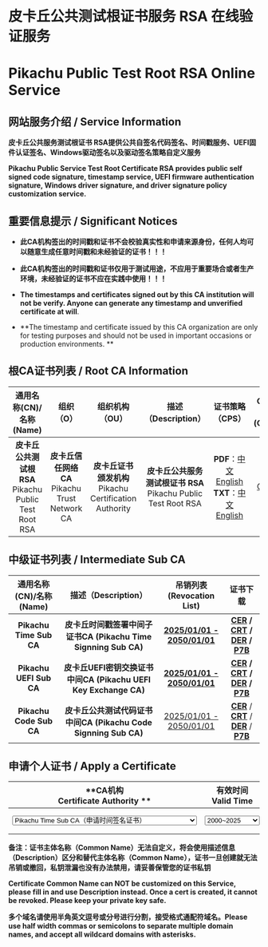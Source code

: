 # 皮卡丘公共测试根证书服务 RSA 在线验证服务

# Pikachu Public Test Root RSA Online Service



## 网站服务介绍 / Service Information

**皮卡丘公共服务测试根证书 RSA提供公共自签名代码签名、时间戳服务、UEFI固件认证签名、Windows驱动签名以及驱动签名策略自定义服务**

**Pikachu Public Service Test Root Certificate RSA provides public self signed code signature, timestamp service, UEFI firmware authentication signature, Windows driver signature, and driver signature policy customization service.**

## 重要信息提示 / Significant Notices

- **此CA机构签出的时间戳和证书不会校验真实性和申请来源身份，任何人均可以随意生成任意时间戳和未经验证的证书！！！**

- **此CA机构签出的时间戳和证书仅用于测试用途，不应用于重要场合或者生产环境，未经验证的证书不应在实践中使用！！！**

- **The timestamps and certificates signed out by this CA institution will not be verify. Anyone can generate any timestamp and unverified certificate at will**.
- **The timestamp and certificate issued by this CA organization are only for testing purposes and should not be used in important occasions or production environments. **

## 根CA证书列表 / Root CA Information

|                 通用名称(CN)/名称(Name)                  |                     组织（O）                     |                       组织机构（OU）                       |                     描述（Description）                      |                       证书策略（CPS）                        |       OCSP服务<br/>(OCSP)        |       吊销列表<br/>(CRL List)        |                   下载证书<br/>(Download)                    | 导入证书<br/>Setup CA  |
| :------------------------------------------------------: | :-----------------------------------------------: | :--------------------------------------------------------: | :----------------------------------------------------------: | :----------------------------------------------------------: | :------------------------------: | :----------------------------------: | :----------------------------------------------------------: | ---------------------- |
| **皮卡丘公共测试根RSA**<br/>Pikachu Public Test Root RSA | **皮卡丘信任网络CA**<br/>Pikachu Trust Network CA | **皮卡丘证书颁发机构**<br/>Pikachu Certification Authority | **皮卡丘公共服务测试根证书 RSA**<br/>Pikachu Public Test Root RSA | **PDF**：[中文](CPS-CN.pdf)  [English](CPS-EN.pdf)<br/>**TXT**：[中文](CPS-CN.html)  [English](CPS-EN.html) | [OCSP](https://test.ocsps.us.kg) | [2025-2050](certs/rootca/rootca.crl) | **[CER](certs/rootca/rootca.cer)** **[CRT](certs/rootca/rootca.crt)** **[DER](certs/rootca/rootca.der)** **[P7B](certs/rootca/rootca.p7b)** | [Windows](Setupca.zip) |

## 中级证书列表 / Intermediate Sub CA

| **通用名称(CN)/名称(Name)** |                   **描述（Description）**                    |           **吊销列表<br/>(Revocation List)**           |                         **证书下载**                         |
| :-------------------------: | :----------------------------------------------------------: | :----------------------------------------------------: | :----------------------------------------------------------: |
|   **Pikachu Time Sub CA**   | **皮卡丘时间戳签署中间子证书CA (Pikachu Time Signning Sub CA)** | **[2025/01/01 - 2050/01/01](certs/timeca/timeca.crl)** | **[CER](certs/timeca/timeca.cer)  / [CRT](certs/timeca/timeca.crt)  / [DER](certs/timeca/timeca.der) / [P7B](certs/timeca/timeca.p7b)** |
|   **Pikachu UEFI Sub CA**   | **皮卡丘UEFI密钥交换证书中间CA (Pikachu UEFI Key Exchange CA)** | **[2025/01/01 - 2050/01/01](certs/uefica/uefica.crl)** | **[CER](certs/uefica/uefica.cer)  / [CRT](certs/uefica/uefica.crt)  / [DER](certs/uefica/uefica.der) / [P7B](certs/uefica/uefica.p7b)** |
|   **Pikachu Code Sub CA**   | **皮卡丘公共测试代码证书中间CA (Pikachu Code Signning Sub CA)** |   [2025/01/01 - 2050/01/01](certs/codeca/codeca.crl)   | **[CER](certs/codeca/codeca.cer)**  / **[CRT](certs/codeca/codeca.crt)**  / **[DER](certs/codeca/codeca.der)** / **[P7B](certs/codeca/codeca.p7b)** |

## 申请个人证书 / Apply a Certificate

|            **CA机构<br/>Certificate Authority **             |                 **有效时间 <br/>Valid Time**                 | **邮件地址<br/>Email **                                      | **国家<br/>Country**                                         | **省份<br/>State**                                           | **城市<br/>Location**                                        | **组织<br/>Organization**                                    | **组织单元<br/>Org Unit**                                    |               **可选描述信息<br/>Description**               | **可选域名列表<br/>Domains List**                            |                   **提交申请<br/>Submit**                    |
| :----------------------------------------------------------: | :----------------------------------------------------------: | ------------------------------------------------------------ | ------------------------------------------------------------ | ------------------------------------------------------------ | ------------------------------------------------------------ | ------------------------------------------------------------ | ------------------------------------------------------------ | :----------------------------------------------------------: | ------------------------------------------------------------ | :----------------------------------------------------------: |
| <select id="ca_name" name="ca_name" style="width: 370px" data-placeholder="选择项目" required><option value="time">**Pikachu Time Sub CA**（申请时间签名证书）</option> <option value="uefi">**Pikachu UEFI Sub CA**（申请UEFI签名证书）</option><option value="code">**Pikachu Code Sub CA**（申请时间代码证书）</option><option value="auth">**Pikachu Auth Sub CA**（申请身份认证证书）</option><option value="file">**Pikachu File Sub CA**（申请文件加密证书）</option><option value="mail">**Pikachu Mail Sub CA**（申请电子邮件证书）</option><option value="mtls">**Pikachu mTLS Sub CA**（申请SSL 验证证书）</option><option value="sign">**Pikachu Sign Sub CA**（申请文件签名证书）</option></select> | <select id="va_time" name="va_time" style="width: 110px" data-placeholder="选择项目" required><option value="1">**2000~2025**</option><option value="2">**2025~2050**</option><option value="3">**2050~2075**</option><option value="4">**2075~2100**</option></select> | <input id="in_mail" type="text"  name="in_mail"  style="width: 100px;text-align: center;"> | <input id="in_code" type="text" maxlength="2" name="in_code" placeholder="CN" value="CN"  style="width: 60px;text-align: center;"> | <input id="in_main" type="text" name="in_main" style="width: 100px"> | <input id="in_subs" type="text" name="in_subs" style="width: 100px"> | <input id="in_orgs" type="text" name="in_orgs" style="width: 100px"> | <input id="in_part" type="text" name="in_part" style="width: 100px"> | <input id="in_data" type="text" name="in_data" style="width: 150px"> | <input id="in_coms" type="text" name="in_coms" style="width: 150px"> | <div id="cap"></div><br/><input type="button" value="确认申请(Submit)" onclick="ca_post()" /> |

**备注：证书主体名称（Common Name）无法自定义，将会使用描述信息（Description）区分和替代主体名称（Common Name），证书一旦创建就无法吊销或撤回，私钥泄漏也没有办法禁用，请妥善保管您的证书私钥**

**Certificate Common Name can NOT be customized on this Service, please fill in and use Description instead. Once a cert is created, it cannot be revoked. Please keep your private key safe.**

**多个域名请使用半角英文逗号或分号进行分割，接受格式通配符域名。Please use half width commas or semicolons to separate multiple domain names, and accept all wildcard domains with asterisks.**



<script src="https://cdn.dingxiang-inc.com/ctu-group/captcha-ui/v5/index.js" crossorigin="anonymous" id="dx-captcha-script"></script>
<script>
var captcha_txt = "";
function openPopup() {
  var newWindow = window.open("", "Captcha 人机验证", "width=400,height=200");
  newWindow.document.write("<p>请完成人机验证</p>");
  newWindow.document.write("<div id='cap'></div>");
}
function captcha(parameters) {
    var myCaptcha = _dx.Captcha(document.getElementById('cap'), {
        appId: 'b4f11125fb26b4fd3010ba2146cf36a7',
        apiServer: 'https://cap.dingxiang-inc.com',
        success: function (token) {
            captcha_txt = token;
            return token;
        }
	})
}
function ca_post(parameters) {
  var ca_name_obj = document.getElementById("ca_name");
  var va_time_obj = document.getElementById("va_time");
  var in_data_obj = document.getElementById("in_data");
  var in_code_obj = document.getElementById("in_code");
  var in_main_obj = document.getElementById("in_main");
  var in_subs_obj = document.getElementById("in_subs");
  var in_orgs_obj = document.getElementById("in_orgs");
  var in_part_obj = document.getElementById("in_part");
  var in_mail_obj = document.getElementById("in_mail");
  var in_coms_obj = document.getElementById("in_coms");
  var ca_name_txt = ca_name_obj.value;
  var va_time_txt = va_time_obj.value;
  var in_data_txt = in_data_obj.value;
  var in_code_txt = in_code_obj.value;
  var in_main_txt = in_main_obj.value;
  var in_subs_txt = in_subs_obj.value;
  var in_orgs_txt = in_orgs_obj.value;
  var in_part_txt = in_part_obj.value;
  var in_mail_txt = in_mail_obj.value;
  var in_coms_txt = in_coms_obj.value;
  if(ca_name_txt.length<=0){
      window.alert("请选择颁发机构\nPlease select the Certificate Authority.");
      return false;
  }
  if(va_time_txt.length<=0){
      window.alert("请选择有效时间\nPlease select an Valid Time.");
      return false;
  }
  if(in_mail_txt.length<=0){
      window.alert("请填写邮件地址\nPlease fill in the Email Address.");
      return false;
  }
  else{
      const regEmail = /^([a-zA-Z0-9_-])+@([a-zA-Z0-9_-])+(\.[a-zA-Z0-9_-])+/
      if (!regEmail.test(in_mail_txt)) {
        window.alert("请正确填写邮件\nPlease check the Email Address.");
        return false;
      }
  }
  if(in_main_txt.length<=0){
      window.alert("请填写所在省份\nPlease fill in the State where you are located.");
      return false;
  }
  if(in_subs_txt.length<=0){
      window.alert("请填写所在城市\nPlease fill in the Location where you are located.");
      return false;
  }
  if(in_orgs_txt.length<=0){
      window.alert("请填写您的组织\nPlease fill in your Organization.");
      return false;
  }
  if(in_part_txt.length<=0){
      window.alert("请填写您的部门\nPlease fill in your Organizational Unit.");
      return false;
  }
//  if(in_data_txt.length<=0){
//      window.alert("请填写备注信息\nPlease fill in your Description.");
//      return false;
//  }
  if(!(/^[A-Z]{2}$/.test(in_code_txt))){
      window.alert("国家字段必须是两位大写字母\nThe country must be two capital letters.");
      return false;
  }
  if(captcha_txt.length<=0){
      captcha();
      return false;
  }
  else{
      window.open("http://post.certs.us.kg/cert/?ca_name="+ca_name_txt+"&va_time="+va_time_txt+"&in_data="+in_data_txt+"&in_code="+in_code_txt+"&in_main="+in_main_txt+"&in_subs="+in_subs_txt+"&in_orgs="+in_orgs_txt+"&in_part="+in_part_txt+"&in_mail="+in_mail_txt+"&in_coms="+in_coms_txt+"&captcha="+captcha_txt);
      window.alert("您的证书请求已经提交到服务器，请检查新打开的网页并下载您的证书\n注意：服务器既不会保留您的私钥，也无法吊销证书，请妥善保管私钥\nYour certificate request has been submitted, check the new webpage. \nNote: The server will NOT retain the certificate private key after issued. \nCertificate cannot be revoked. PLEASE KEEP YOUR PRIVATE KEY SAFE!");
      captcha_txt = "";
      return true;
  }
}
</script>
